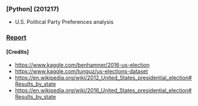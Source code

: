 ### [Python] (201217)
- U.S. Political Party Preferences analysis

### [Report](T.pdf)

#### [Credits]
- https://www.kaggle.com/benhamner/2016-us-election
- https://www.kaggle.com/tunguz/us-elections-dataset
- https://en.wikipedia.org/wiki/2012_United_States_presidential_election#Results_by_state
- https://en.wikipedia.org/wiki/2016_United_States_presidential_election#Results_by_state

